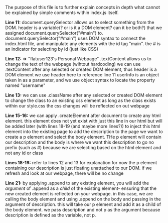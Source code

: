 The purpose of this file is to further explain concepts in depth what cannot be explained by simple comments within index.js itself.


**Line 11:**
document.querySelector allows us to select something from the DOM.
header is a variable(? or is it a DOM element? can it be both?) that we assigned document.querySelector("#main") to. document.querySelector("#main") uses DOM syntax to connect the index.html file, and manipulate any elements with the id tag "main". the # is an indicator for selecting by id (just like CSS)

**Line 12:**
=> "flatuser123's Personal Webpage" 
.textContent allows us to change the text of the webpage (wihtout hardcoding)
we can use .textContent after any selected or created DOM element, thus header is a DOM element
we use header here to reference line 11
userInfo is an object taken in as a parameter, and we use object syntax to locate the property named "username"

**Line 13:**
we can use .className after any selected or created DOM element to change the class to an existing css element
as long as the class exists within our style.css the css changes will be reflected on out webpage

**Line 15-16:**
we can apply .createElement after document to create any html element. this element does not yet exist with just this line in our html but will be added later (with lines 18-19 (and maybe more lines?)) to inject this html element into the existing page
to add the description to the page we want to create a p element and select the body element. THe p element will contain our description and the body is where we want this description to go
no prefix (such as #) because we are selecting based on the html element and not any id or class

**Lines 18-19:**
refer to lines 12 and 13 for explanation
for now the p element containing our description is just floating unattached to our DOM. if we refresh and look at our webpage, there will be no change

**Line 21:**
by applying .append to any existing element, you will add the *argument* of .append as a *child* of the existing element- ensuring that the new created element is reflected on your webpage.
in this case, we are calling the body element and using .append on the body and passing in the argument of description. this will take our p element and add it as a child of the body element. we pass description and not p as the argument because description is defined as the variable, not p.